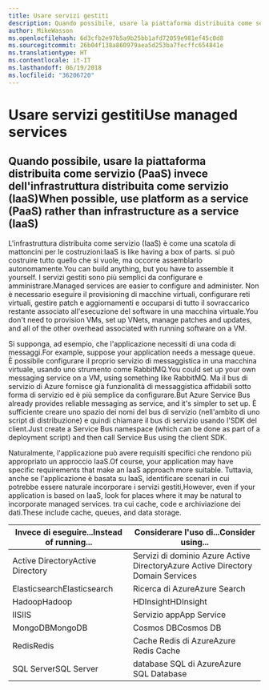 ```yaml
---
title: Usare servizi gestiti
description: Quando possibile, usare la piattaforma distribuita come servizio (PaaS) rispetto all'infrastruttura distribuita come servizio (IaaS)
author: MikeWasson
ms.openlocfilehash: 6d3cfb2e97b5a9b25bb1afd72059e981ef45c0d8
ms.sourcegitcommit: 26b04f138a860979aea5d253ba7fecffc654841e
ms.translationtype: HT
ms.contentlocale: it-IT
ms.lasthandoff: 06/19/2018
ms.locfileid: "36206720"
---
```

# <a name="use-managed-services"></a><span data-ttu-id="3ac31-103">Usare servizi gestiti</span><span class="sxs-lookup"><span data-stu-id="3ac31-103">Use managed services</span></span>

## <a name="when-possible-use-platform-as-a-service-paas-rather-than-infrastructure-as-a-service-iaas"></a><span data-ttu-id="3ac31-104">Quando possibile, usare la piattaforma distribuita come servizio (PaaS) invece dell'infrastruttura distribuita come servizio (IaaS)</span><span class="sxs-lookup"><span data-stu-id="3ac31-104">When possible, use platform as a service (PaaS) rather than infrastructure as a service (IaaS)</span></span>

<span data-ttu-id="3ac31-105">L'infrastruttura distribuita come servizio (IaaS) è come una scatola di mattoncini per le costruzioni:</span><span class="sxs-lookup"><span data-stu-id="3ac31-105">IaaS is like having a box of parts.</span></span> <span data-ttu-id="3ac31-106">si può costruire tutto quello che si vuole, ma occorre assemblarlo autonomamente.</span><span class="sxs-lookup"><span data-stu-id="3ac31-106">You can build anything, but you have to assemble it yourself.</span></span> <span data-ttu-id="3ac31-107">I servizi gestiti sono più semplici da configurare e amministrare.</span><span class="sxs-lookup"><span data-stu-id="3ac31-107">Managed services are easier to configure and administer.</span></span> <span data-ttu-id="3ac31-108">Non è necessario eseguire il provisioning di macchine virtuali, configurare reti virtuali, gestire patch e aggiornamenti e occuparsi di tutto il sovraccarico restante associato all'esecuzione del software in una macchina virtuale.</span><span class="sxs-lookup"><span data-stu-id="3ac31-108">You don't need to provision VMs, set up VNets, manage patches and updates, and all of the other overhead associated with running software on a VM.</span></span>

<span data-ttu-id="3ac31-109">Si supponga, ad esempio, che l'applicazione necessiti di una coda di messaggi.</span><span class="sxs-lookup"><span data-stu-id="3ac31-109">For example, suppose your application needs a message queue.</span></span> <span data-ttu-id="3ac31-110">È possibile configurare il proprio servizio di messaggistica in una macchina virtuale, usando uno strumento come RabbitMQ.</span><span class="sxs-lookup"><span data-stu-id="3ac31-110">You could set up your own messaging service on a VM, using something like RabbitMQ.</span></span> <span data-ttu-id="3ac31-111">Ma il bus di servizio di Azure fornisce già funzionalità di messaggistica affidabili sotto forma di servizio ed è più semplice da configurare.</span><span class="sxs-lookup"><span data-stu-id="3ac31-111">But Azure Service Bus already provides reliable messaging as service, and it's simpler to set up.</span></span> <span data-ttu-id="3ac31-112">È sufficiente creare uno spazio dei nomi del bus di servizio (nell'ambito di uno script di distribuzione) e quindi chiamare il bus di servizio usando l'SDK del client.</span><span class="sxs-lookup"><span data-stu-id="3ac31-112">Just create a Service Bus namespace (which can be done as part of a deployment script) and then call Service Bus using the client SDK.</span></span> 

<span data-ttu-id="3ac31-113">Naturalmente, l'applicazione può avere requisiti specifici che rendono più appropriato un approccio IaaS.</span><span class="sxs-lookup"><span data-stu-id="3ac31-113">Of course, your application may have specific requirements that make an IaaS approach more suitable.</span></span> <span data-ttu-id="3ac31-114">Tuttavia, anche se l'applicazione è basata su IaaS, identificare scenari in cui potrebbe essere naturale incorporare i servizi gestiti,</span><span class="sxs-lookup"><span data-stu-id="3ac31-114">However, even if your application is based on IaaS, look for places where it may be natural to incorporate managed services.</span></span> <span data-ttu-id="3ac31-115">tra cui cache, code e archiviazione dei dati.</span><span class="sxs-lookup"><span data-stu-id="3ac31-115">These include cache, queues, and data storage.</span></span>

| <span data-ttu-id="3ac31-116">Invece di eseguire...</span><span class="sxs-lookup"><span data-stu-id="3ac31-116">Instead of running...</span></span> | <span data-ttu-id="3ac31-117">Considerare l'uso di...</span><span class="sxs-lookup"><span data-stu-id="3ac31-117">Consider using...</span></span> |
|-----------------------|-------------|
| <span data-ttu-id="3ac31-118">Active Directory</span><span class="sxs-lookup"><span data-stu-id="3ac31-118">Active Directory</span></span> | <span data-ttu-id="3ac31-119">Servizi di dominio Azure Active Directory</span><span class="sxs-lookup"><span data-stu-id="3ac31-119">Azure Active Directory Domain Services</span></span> |
| <span data-ttu-id="3ac31-120">Elasticsearch</span><span class="sxs-lookup"><span data-stu-id="3ac31-120">Elasticsearch</span></span> | <span data-ttu-id="3ac31-121">Ricerca di Azure</span><span class="sxs-lookup"><span data-stu-id="3ac31-121">Azure Search</span></span> |
| <span data-ttu-id="3ac31-122">Hadoop</span><span class="sxs-lookup"><span data-stu-id="3ac31-122">Hadoop</span></span> | <span data-ttu-id="3ac31-123">HDInsight</span><span class="sxs-lookup"><span data-stu-id="3ac31-123">HDInsight</span></span> |
| <span data-ttu-id="3ac31-124">IIS</span><span class="sxs-lookup"><span data-stu-id="3ac31-124">IIS</span></span> | <span data-ttu-id="3ac31-125">Servizio app</span><span class="sxs-lookup"><span data-stu-id="3ac31-125">App Service</span></span> |
| <span data-ttu-id="3ac31-126">MongoDB</span><span class="sxs-lookup"><span data-stu-id="3ac31-126">MongoDB</span></span> | <span data-ttu-id="3ac31-127">Cosmos DB</span><span class="sxs-lookup"><span data-stu-id="3ac31-127">Cosmos DB</span></span> |
| <span data-ttu-id="3ac31-128">Redis</span><span class="sxs-lookup"><span data-stu-id="3ac31-128">Redis</span></span> | <span data-ttu-id="3ac31-129">Cache Redis di Azure</span><span class="sxs-lookup"><span data-stu-id="3ac31-129">Azure Redis Cache</span></span> |
| <span data-ttu-id="3ac31-130">SQL Server</span><span class="sxs-lookup"><span data-stu-id="3ac31-130">SQL Server</span></span> | <span data-ttu-id="3ac31-131">database SQL di Azure</span><span class="sxs-lookup"><span data-stu-id="3ac31-131">Azure SQL Database</span></span> |


